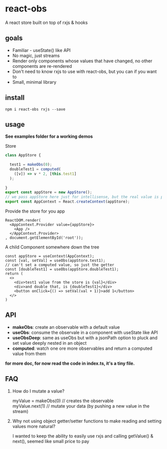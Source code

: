 # react-obs
A react store built on top of rxjs &amp; hooks

## goals
* Familiar - useState() like API
* No magic, just streams
* Render only components whose values that have changed, no other components are re-rendered
* Don't need to know rxjs to use with react-obs, but you can if you want to
* Small, minimal library

## install
```
npm i react-obs rxjs --save
```

## usage
**See examples folder for a working demos**

Store
```Javascript
class AppStore {
  
  test1 = makeObs(0);
  doubleTest1 = computed(
    ([v]) => v * 2, [this.test1]
  );
  
}
export const appStore = new AppStore();
// we pass appStore here just for intellisense, but the real value is passed to the Provider
export const AppContext = React.createContext(appStore);
```
Provide the store for you app
```JSX
ReactDOM.render(
  <AppContext.Provider value={appStore}>
    <App />
  </AppContext.Provider>
, document.getElementById('root'));
```
A child Component somewhere down the tree
```JSX
const appStore = useContext(AppContext);
const [val, setVal] = useObs(appStore.test1);
// can't set a computed value, so just the getter
const [doubleTest1] = useObs(appStore.doubleTest1);
return (
  <>
    <div>test1 value from the store is {val}</div>
    <div>and double that, is {doubleTest1}</div>
    <button onClick={() => setVal(val + 1)}>add 1</button>
  </>
)
```

## API
* **makeObs**: create an observable with a default value
* **useObs**: consume the observale in a component with useState like API
* **useObsDeep**: same as useObs but with a jsonPath option to pluck and set value deeply nested in an object
* **computed**: watch one ore more observables and return a computed value from them

**for more doc, for now read the code in index.ts, it's a tiny file.**

## FAQ
1. How do I mutate a value?  
  
    myValue = makeObs(0) // creates the observable  
  myValue.next(1) // mutate your data (by pushing a new value in the stream)

2. Why not using object getter/setter functions to make reading and setting values more natural?
  
    I wanted to keep the ability to easily use rxjs and calling getValue() & next(), seemed like small price to pay
  
